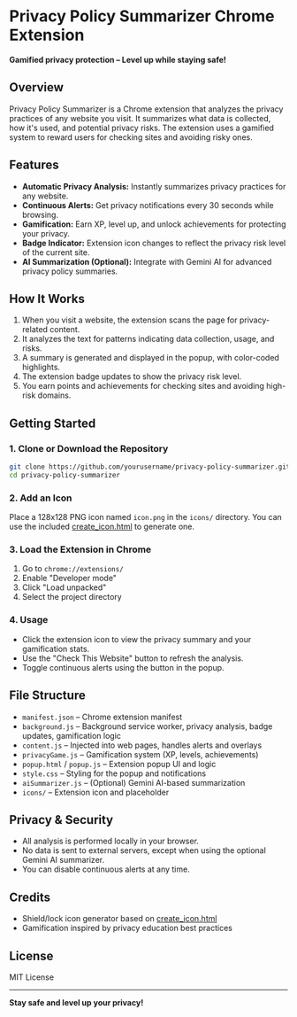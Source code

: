 # Privacy Policy Summarizer Chrome Extension

**Gamified privacy protection – Level up while staying safe!**

## Overview

Privacy Policy Summarizer is a Chrome extension that analyzes the privacy practices of any website you visit. It summarizes what data is collected, how it's used, and potential privacy risks. The extension uses a gamified system to reward users for checking sites and avoiding risky ones.

## Features

- **Automatic Privacy Analysis:** Instantly summarizes privacy practices for any website.
- **Continuous Alerts:** Get privacy notifications every 30 seconds while browsing.
- **Gamification:** Earn XP, level up, and unlock achievements for protecting your privacy.
- **Badge Indicator:** Extension icon changes to reflect the privacy risk level of the current site.
- **AI Summarization (Optional):** Integrate with Gemini AI for advanced privacy policy summaries.

## How It Works

1. When you visit a website, the extension scans the page for privacy-related content.
2. It analyzes the text for patterns indicating data collection, usage, and risks.
3. A summary is generated and displayed in the popup, with color-coded highlights.
4. The extension badge updates to show the privacy risk level.
5. You earn points and achievements for checking sites and avoiding high-risk domains.

## Getting Started

### 1. Clone or Download the Repository

```sh
git clone https://github.com/yourusername/privacy-policy-summarizer.git
cd privacy-policy-summarizer
```

### 2. Add an Icon

Place a 128x128 PNG icon named `icon.png` in the `icons/` directory. You can use the included [create_icon.html](create_icon.html) to generate one.

### 3. Load the Extension in Chrome

1. Go to `chrome://extensions/`
2. Enable "Developer mode"
3. Click "Load unpacked"
4. Select the project directory

### 4. Usage

- Click the extension icon to view the privacy summary and your gamification stats.
- Use the "Check This Website" button to refresh the analysis.
- Toggle continuous alerts using the button in the popup.

## File Structure

- `manifest.json` – Chrome extension manifest
- `background.js` – Background service worker, privacy analysis, badge updates, gamification logic
- `content.js` – Injected into web pages, handles alerts and overlays
- `privacyGame.js` – Gamification system (XP, levels, achievements)
- `popup.html` / `popup.js` – Extension popup UI and logic
- `style.css` – Styling for the popup and notifications
- `aiSummarizer.js` – (Optional) Gemini AI-based summarization
- `icons/` – Extension icon and placeholder

## Privacy & Security

- All analysis is performed locally in your browser.
- No data is sent to external servers, except when using the optional Gemini AI summarizer.
- You can disable continuous alerts at any time.

## Credits

- Shield/lock icon generator based on [create_icon.html](create_icon.html)
- Gamification inspired by privacy education best practices

## License

MIT License

---

**Stay safe and level up your privacy!**